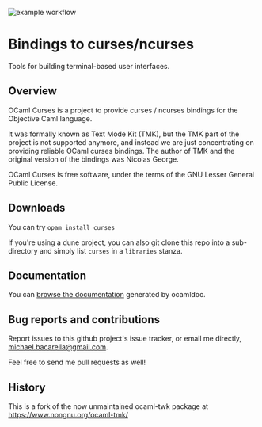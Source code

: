 ![example workflow](https://github.com/mbacarella/curses/actions/workflows/workflow.yml/badge.svg)

Bindings to curses/ncurses
====

Tools for building terminal-based user interfaces.

Overview
---

OCaml Curses is a project to provide curses / ncurses bindings for the
Objective Caml language.

It was formally known as Text Mode Kit (TMK), but the TMK part of the project
is not supported anymore, and instead we are just concentrating on providing
reliable OCaml curses bindings. The author of TMK and the original version of
the bindings was Nicolas George.

OCaml Curses is free software, under the terms of the GNU Lesser General Public
License.

Downloads
---

You can try `opam install curses`

If you're using a dune project, you can also git clone this repo into a
sub-directory and simply list `curses` in a `libraries` stanza.

Documentation
---

You can [browse the documentation](https://www.nongnu.org/ocaml-tmk/doc/)
generated by ocamldoc.

Bug reports and contributions
---

Report issues to this github project's issue tracker, or email me directly,
michael.bacarella@gmail.com.

Feel free to send me pull requests as well!

History
---

This is a fork of the now unmaintained ocaml-twk package at
https://www.nongnu.org/ocaml-tmk/

